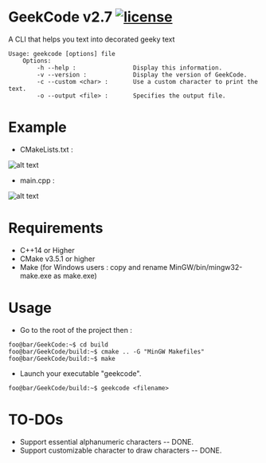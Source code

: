 # GeekCode v2.7 [![license](https://img.shields.io/github/license/DAVFoundation/captain-n3m0.svg?style=flat-square)](https://github.com/NouemanKHAL/GeekCode/blob/master/LICENSE)


A CLI that helps you text into decorated geeky text


````
Usage: geekcode [options] file
    Options:
        -h --help :                Display this information.
        -v --version :             Display the version of GeekCode.
        -c --custom <char> :       Use a custom character to print the text.
        -o --output <file> :       Specifies the output file.
````

# Example 
* CMakeLists.txt :

![alt text](https://i.imgur.com/4MYKD8q.png)

* main.cpp :

![alt text](https://i.imgur.com/ErYvpwh.png)

# Requirements
* C++14 or Higher 
* CMake v3.5.1 or higher
* Make (for Windows users : copy and rename MinGW/bin/mingw32-make.exe as make.exe)

# Usage
* Go to the root of the project then : 
```console 
foo@bar/GeekCode:~$ cd build
foo@bar/GeekCode/build:~$ cmake .. -G "MinGW Makefiles"
foo@bar/GeekCode/build:~$ make
```
* Launch your executable "geekcode".
```console 
foo@bar/GeekCode/build:~$ geekcode <filename>
```

# TO-DOs
* Support essential alphanumeric characters -- DONE.
* Support customizable character to draw characters -- DONE.

